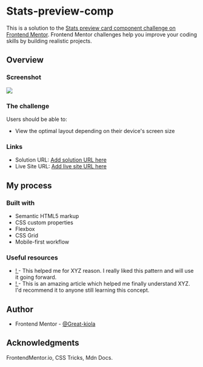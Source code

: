 # Stats-preview-comp

This is a solution to the [Stats preview card component challenge on Frontend Mentor](https://www.frontendmentor.io/challenges/stats-preview-card-component-8JqbgoU62). Frontend Mentor challenges help you improve your coding skills by building realistic projects. 

## Overview

### Screenshot

![](./screenshot.jpg)

### The challenge

Users should be able to:

- View the optimal layout depending on their device's screen size


### Links

- Solution URL: [Add solution URL here](https://your-solution-url.com)
- Live Site URL: [Add live site URL here](https://your-live-site-url.com)


## My process

### Built with
- Semantic HTML5 markup
- CSS custom properties
- Flexbox
- CSS Grid
- Mobile-first workflow

### Useful resources

- [ ! ](https://www.example.com) - This helped me for XYZ reason. I really liked this pattern and will use it going forward.
- [ ! ](https://www.example.com) - This is an amazing article which helped me finally understand XYZ. I'd recommend it to anyone still learning this concept.


## Author
- Frontend Mentor - [@Great-kiola](https://www.frontendmentor.io/profile/great-kiola)

## Acknowledgments
FrontendMentor.io, CSS Tricks, Mdn Docs.